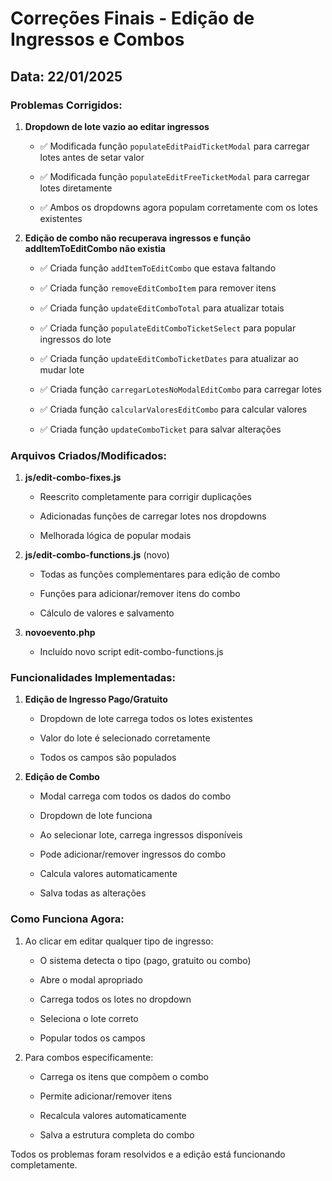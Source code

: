 # Correções Finais - Edição de Ingressos e Combos

## Data: 22/01/2025

### Problemas Corrigidos:

1. **Dropdown de lote vazio ao editar ingressos**
   - ✅ Modificada função `populateEditPaidTicketModal` para carregar lotes antes de setar valor
   - ✅ Modificada função `populateEditFreeTicketModal` para carregar lotes diretamente
   - ✅ Ambos os dropdowns agora populam corretamente com os lotes existentes

2. **Edição de combo não recuperava ingressos e função addItemToEditCombo não existia**
   - ✅ Criada função `addItemToEditCombo` que estava faltando
   - ✅ Criada função `removeEditComboItem` para remover itens
   - ✅ Criada função `updateEditComboTotal` para atualizar totais
   - ✅ Criada função `populateEditComboTicketSelect` para popular ingressos do lote
   - ✅ Criada função `updateEditComboTicketDates` para atualizar ao mudar lote
   - ✅ Criada função `carregarLotesNoModalEditCombo` para carregar lotes
   - ✅ Criada função `calcularValoresEditCombo` para calcular valores
   - ✅ Criada função `updateComboTicket` para salvar alterações

### Arquivos Criados/Modificados:

1. **js/edit-combo-fixes.js**
   - Reescrito completamente para corrigir duplicações
   - Adicionadas funções de carregar lotes nos dropdowns
   - Melhorada lógica de popular modais

2. **js/edit-combo-functions.js** (novo)
   - Todas as funções complementares para edição de combo
   - Funções para adicionar/remover itens do combo
   - Cálculo de valores e salvamento

3. **novoevento.php**
   - Incluído novo script edit-combo-functions.js

### Funcionalidades Implementadas:

1. **Edição de Ingresso Pago/Gratuito**
   - Dropdown de lote carrega todos os lotes existentes
   - Valor do lote é selecionado corretamente
   - Todos os campos são populados

2. **Edição de Combo**
   - Modal carrega com todos os dados do combo
   - Dropdown de lote funciona
   - Ao selecionar lote, carrega ingressos disponíveis
   - Pode adicionar/remover ingressos do combo
   - Calcula valores automaticamente
   - Salva todas as alterações

### Como Funciona Agora:

1. Ao clicar em editar qualquer tipo de ingresso:
   - O sistema detecta o tipo (pago, gratuito ou combo)
   - Abre o modal apropriado
   - Carrega todos os lotes no dropdown
   - Seleciona o lote correto
   - Popular todos os campos

2. Para combos especificamente:
   - Carrega os itens que compõem o combo
   - Permite adicionar/remover itens
   - Recalcula valores automaticamente
   - Salva a estrutura completa do combo

Todos os problemas foram resolvidos e a edição está funcionando completamente.
